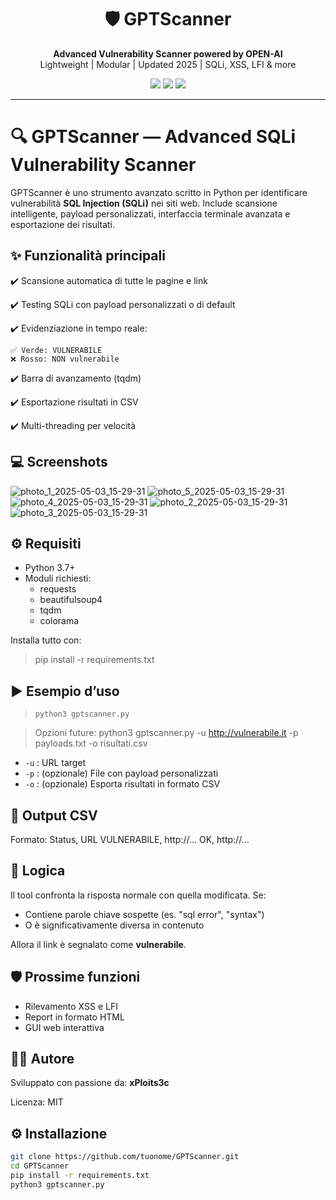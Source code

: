 <h1 align="center">🛡️ GPTScanner</h1>
<p align="center">
  <strong>Advanced Vulnerability Scanner powered by OPEN-AI</strong><br>
  Lightweight | Modular | Updated 2025 | SQLi, XSS, LFI & more
</p>

<p align="center">
  <img src="https://img.shields.io/badge/status-active-success?style=flat-square" />
  <img src="https://img.shields.io/github/license/xPloits3c/GPTScanner?style=flat-square" />
  <img src="https://img.shields.io/github/stars/xPloits3c/GPTScanner?style=social" />
</p>

---
 

🔍 GPTScanner — Advanced SQLi Vulnerability Scanner
===================================================

GPTScanner è uno strumento avanzato scritto in Python per identificare vulnerabilità **SQL Injection (SQLi)** nei siti web.
Include scansione intelligente, payload personalizzati, interfaccia terminale avanzata e esportazione dei risultati.

**✨ Funzionalità principali**
--------------------------
✔️ Scansione automatica di tutte le pagine e link

✔️ Testing SQLi con payload personalizzati o di default

✔️ Evidenziazione in tempo reale:

    ✅ Verde: VULNERABILE
    ❌ Rosso: NON vulnerabile

✔️ Barra di avanzamento (tqdm)

✔️ Esportazione risultati in CSV

✔️ Multi-threading per velocità

**💻 Screenshots**
--------------------------
![photo_1_2025-05-03_15-29-31](https://github.com/user-attachments/assets/a8dd9565-c6e9-4420-87c3-fde6af8b4be8)
![photo_5_2025-05-03_15-29-31](https://github.com/user-attachments/assets/1b5b5b7e-fe19-4d24-8fd0-d0c914cdb28e)
![photo_4_2025-05-03_15-29-31](https://github.com/user-attachments/assets/6d7c394a-50b9-43f6-91cb-20e38411edd5)
![photo_2_2025-05-03_15-29-31](https://github.com/user-attachments/assets/a2994e83-ca21-4925-bb1e-6bfaa868266e)
![photo_3_2025-05-03_15-29-31](https://github.com/user-attachments/assets/1957b754-32ae-4384-bb64-68d1d038a328)

**⚙️ Requisiti**
-------------
- Python 3.7+
- Moduli richiesti:
  - requests
  - beautifulsoup4
  - tqdm
  - colorama

Installa tutto con:
> pip install -r requirements.txt

**▶️ Esempio d’uso**
----------------
>     python3 gptscanner.py

> Opzioni future: python3 gptscanner.py -u http://vulnerabile.it -p payloads.txt -o risultati.csv
- `-u` : URL target
- `-p` : (opzionale) File con payload personalizzati
- `-o` : (opzionale) Esporta risultati in formato CSV

**📝 Output CSV**
--------------
Formato:
Status, URL
VULNERABILE, http://...
OK, http://...

**🧠 Logica**
----------
Il tool confronta la risposta normale con quella modificata. Se:
- Contiene parole chiave sospette (es. "sql error", "syntax")
- O è significativamente diversa in contenuto

Allora il link è segnalato come **vulnerabile**.

**🛡️ Prossime funzioni**
---------------------
- Rilevamento XSS e LFI
- Report in formato HTML
- GUI web interattiva

**👨‍💻 Autore**
-----------
Sviluppato con passione da: **xPloits3c**

Licenza: MIT

## ⚙️ Installazione

```bash
git clone https://github.com/tuonome/GPTScanner.git
cd GPTScanner
pip install -r requirements.txt
python3 gptscanner.py
